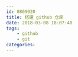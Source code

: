 ```yaml
---
id: 0809020
title: 搭建 github 仓库
date: 2018-03-08 18:07:48
tags:
    - github
    - git
categories:
---
```


